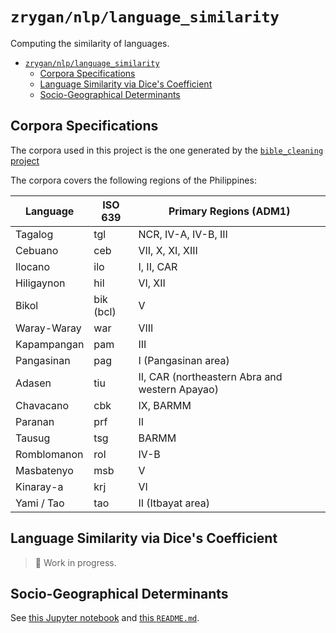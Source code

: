 # `zrygan/nlp/language_similarity`

Computing the similarity of languages.

- [`zrygan/nlp/language_similarity`](#zrygannlplanguage_similarity)
  - [Corpora Specifications](#corpora-specifications)
  - [Language Similarity via Dice's Coefficient](#language-similarity-via-dices-coefficient)
  - [Socio-Geographical Determinants](#socio-geographical-determinants)

## Corpora Specifications

The corpora used in this project is the one generated by the 
[`bible_cleaning` project](/bible_cleaning/README.md#corpora-specifications)

The corpora covers the following regions of the Philippines:

| Language | ISO 639 | Primary Regions (ADM1) |
|-----------|----------|------------------------|
| Tagalog | tgl | NCR, IV-A, IV-B, III |
| Cebuano | ceb | VII, X, XI, XIII |
| Ilocano | ilo | I, II, CAR |
| Hiligaynon | hil | VI, XII |
| Bikol | bik (bcl) | V |
| Waray-Waray | war | VIII |
| Kapampangan | pam | III |
| Pangasinan | pag | I (Pangasinan area) |
| Adasen | tiu | II, CAR (northeastern Abra and western Apayao) |
| Chavacano | cbk | IX, BARMM |
| Paranan | prf | II |
| Tausug | tsg | BARMM |
| Romblomanon | rol | IV-B |
| Masbatenyo | msb | V |
| Kinaray-a | krj | VI |
| Yami / Tao | tao | II (Itbayat area) |

## Language Similarity via Dice's Coefficient

> 🚧 Work in progress.

## Socio-Geographical Determinants

See [this Jupyter notebook](map/main.ipynb) and [this `README.md`](map/README.md).